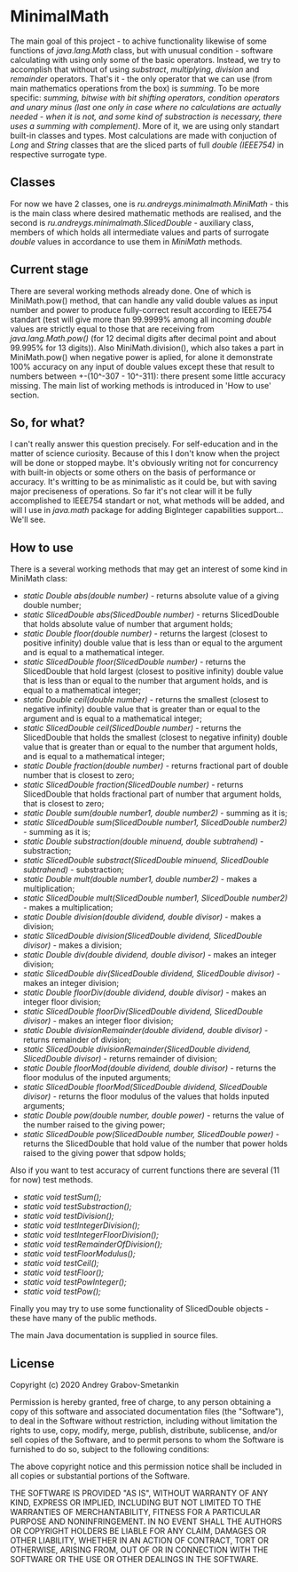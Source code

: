 # MinimalMath

The main goal of this project - to achive functionality likewise of some functions of *java.lang.Math* class, but with unusual condition - software calculating with using only some of the basic operators. Instead, we try to accomplish that without of using *substract*, *multiplying*, *division* and *remainder* operators. That's it - the only operator that we can use (from main mathematics operations from the box) is *summing*. To be more specific: *summing, bitwise with bit shifting operators, condition operators and unary minus (last one only in case where no calculations are actually needed - when it is not, and some kind of substraction is necessary, there uses a summing with complement)*. More of it, we are using only standart built-in classes and types. Most calculations are made with conjuction of *Long* and *String* classes that are the sliced parts of full *double (IEEE754)* in respective surrogate type.

## Classes

For now we have 2 classes, one is *ru.andreygs.minimalmath.MiniMath* - this is the main class where desired mathematic methods are realised, and the second is *ru.andreygs.minimalmath.SlicedDouble* - auxiliary class, members of which holds all intermediate values and parts of surrogate *double* values in accordance to use them in *MiniMath* methods.

## Current stage

There are several working methods already done. One of which is MiniMath.pow() method, that can handle any valid double values as input number and power to produce fully-correct result according to IEEE754 standart (test will give more than 99.9999% among all incoming *double* values are strictly equal to those that are receiving from *java.lang.Math.pow()* (for 12 decimal digits after decimal point and about 99.995% for 13 digits)). Also MiniMath.division(), which also takes a part in MiniMath.pow() when negative power is aplied, for alone it demonstrate 100% accuracy on any input of double values except these that result to numbers between +-(10^-307 - 10^-311): there present some little accuracy missing. The main list of working methods is introduced in 'How to use' section.

## So, for what?

I can't really answer this question precisely. For self-education and in the matter of science curiosity. Because of this I don't know when the project will be done or stopped maybe. It's obviously writing not for concurrency with built-in objects or some others on the basis of performance or accuracy. It's writting to be as minimalistic as it could be, but with saving major preciseness of operations. So far it's not clear will it be fully accomplished to IEEE754 standart or not, what methods will be added, and will I use in *java.math* package for adding BigInteger capabilities support... We'll see.

## How to use

There is a several working methods that may get an interest of some kind in MiniMath class:

- *static Double abs(double number)* - returns absolute value of a giving double number;
- *static SlicedDouble abs(SlicedDouble number)* - returns SlicedDouble that holds absolute value of number that argument holds;
- *static Double floor(double number)* - returns the largest (closest to positive infinity) double value that is less than or equal to the argument and is equal to a mathematical integer.
- *static SlicedDouble floor(SlicedDouble number)* - returns the SlicedDouble that hold largest (closest to positive infinity) double value that is less than or equal to the number that argument holds, and is equal to a mathematical integer;
- *static Double ceil(double number)* - returns the smallest (closest to negative infinity) double value that is greater than or equal to the argument and is equal to a mathematical integer;
- *static SlicedDouble ceil(SlicedDouble number)* - returns the SlicedDouble that holds the smallest (closest to negative infinity) double value that is greater than or equal to the number that argument holds, and is equal to a mathematical integer;
- *static Double fraction(double number)* - returns fractional part of double number that is closest to zero;
- *static SlicedDouble fraction(SlicedDouble number)* - returns SlicedDouble that holds fractional part of number that argument holds, that is closest to zero;
- *static Double sum(double number1, double number2)* - summing as it is;
- *static SlicedDouble sum(SlicedDouble number1, SlicedDouble number2)* - summing as it is;
- *static Double substraction(double minuend, double subtrahend)* - substraction;
- *static SlicedDouble substract(SlicedDouble minuend, SlicedDouble subtrahend)* - substraction;
- *static Double mult(double number1, double number2)* - makes a multiplication;
- *static SlicedDouble mult(SlicedDouble number1, SlicedDouble number2)* - makes a multiplication;
- *static Double division(double dividend, double divisor)* - makes a division;
- *static SlicedDouble division(SlicedDouble dividend, SlicedDouble divisor)* - makes a division;
- *static Double div(double dividend, double divisor)* - makes an integer division;
- *static SlicedDouble div(SlicedDouble dividend, SlicedDouble divisor)* - makes an integer division;
- *static Double floorDiv(double dividend, double divisor)* - makes an integer floor division;
- *static SlicedDouble floorDiv(SlicedDouble dividend, SlicedDouble divisor)* - makes an integer floor division;
- *static Double divisionRemainder(double dividend, double divisor)* - returns remainder of division;
- *static SlicedDouble divisionRemainder(SlicedDouble dividend, SlicedDouble divisor)* - returns remainder of division;
- *static Double floorMod(double dividend, double divisor)* - returns the floor modulus of the inputed arguments;
- *static SlicedDouble floorMod(SlicedDouble dividend, SlicedDouble divisor)* - returns the floor modulus of the values that holds inputed arguments;
- *static Double pow(double number, double power)* - returns the value of the number raised to the giving power;
- *static SlicedDouble pow(SlicedDouble number, SlicedDouble power)* - returns the SlicedDouble that hold value of the number that power holds raised to the giving power that sdpow holds;

Also if you want to test accuracy of current functions there are several (11 for now) test methods.
- *static void testSum();*
- *static void testSubstraction();*
- *static void testDivision();*
- *static void testIntegerDivision();*
- *static void testIntegerFloorDivision();*
- *static void testRemainderOfDivision();*
- *static void testFloorModulus();*
- *static void testCeil();*
- *static void testFloor();*
- *static void testPowInteger();*
- *static void testPow();*

Finally you may try to use some functionality of SlicedDouble objects - these have many of the public methods.

The main Java documentation is supplied in source files.

## License

Copyright (c) 2020 Andrey Grabov-Smetankin

Permission is hereby granted, free of charge, to any person
obtaining a copy of this software and associated documentation
files (the "Software"), to deal in the Software without
restriction, including without limitation the rights to use,
copy, modify, merge, publish, distribute, sublicense, and/or sell
copies of the Software, and to permit persons to whom the
Software is furnished to do so, subject to the following
conditions:

The above copyright notice and this permission notice shall be
included in all copies or substantial portions of the Software.

THE SOFTWARE IS PROVIDED "AS IS", WITHOUT WARRANTY OF ANY KIND,
EXPRESS OR IMPLIED, INCLUDING BUT NOT LIMITED TO THE WARRANTIES
OF MERCHANTABILITY, FITNESS FOR A PARTICULAR PURPOSE AND
NONINFRINGEMENT. IN NO EVENT SHALL THE AUTHORS OR COPYRIGHT
HOLDERS BE LIABLE FOR ANY CLAIM, DAMAGES OR OTHER LIABILITY,
WHETHER IN AN ACTION OF CONTRACT, TORT OR OTHERWISE, ARISING
FROM, OUT OF OR IN CONNECTION WITH THE SOFTWARE OR THE USE OR
OTHER DEALINGS IN THE SOFTWARE.